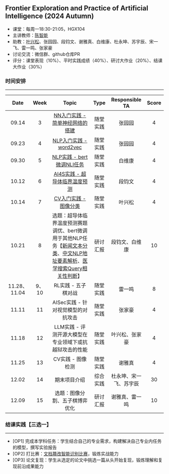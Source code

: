 ## Frontier Exploration and Practice of Artificial Intelligence (2024 Autumn)

- 课堂：每周一18:30-21:05，HGX104 
- 主讲教师：[陈智能](https://zhinchenfd.github.io/)
- 助教：[叶兴松](https://yesianrohn.github.io/)、张园园、段钧文、谢雅真、白维康、杜永坤、苏宇辰、宋一飞、雷一鸣、张家豪
- 讨论交流：微信群、github仓库PR
- 评分：课堂表现（10%）、平时实践成绩（40%）、研讨大作业（20%）、结课大作业（30%）


### 时间安排
----------

|  Date  | Week  |                  Topic                   |   Type   | Responsible TA | Score |
| :----: | :---: | :--------------------------------------: | :------: | :------------: | :---: |
| 09.14  |   3   | [NN入门实践 - 简单神经网络的搭建](https://github.com/AIFep-FDU/NN-Starter)          | 随堂实践 |      张园园        | 4 |
| 09.23  |   4   | [NLP入门实践 - word2vec](https://github.com/AIFep-FDU/word2vec)                   | 随堂实践 |       张园园       | 4 |
| 09.30  |   5   | [NLP实践 - bert微调NLI任务](https://github.com/AIFep-FDU/Bert_PLM)                      | 随堂实践 |       白维康       | 4 |
| 10.12  |   6   | [AI4S实践 - 超导体临界温度预测](https://github.com/AIFep-FDU/AI4S)            | 随堂实践 |       段钧文       | 4 |
| 10.14  |   7   | [CV入门实践 - 图像分类](https://github.com/AIFep-FDU/CV-Starter)                    | 随堂实践 |       叶兴松       | 4 |
| 10.21  |   8   | 选题：超导体临界温度预测赛题调优、bert微调用于其他NLP任务【[新闻文本分类](https://tianchi.aliyun.com/competition/entrance/531810)、[中文NLP地址要素解析](https://tianchi.aliyun.com/competition/entrance/531900)、[医学搜索Query相关性判断](https://tianchi.aliyun.com/competition/entrance/532001)】                   | 研讨汇报 |       段钧文、白维康       | 10 |
| 11.28、11.04   | 9、10 | RL实践 - 五子棋对战                      | 随堂实践 |       雷一鸣       | 8 |
| 11.11  |   11   | AISec实践 - 针对视觉模型的对抗攻击                              | 随堂实践 |       张家豪       | 4 |
| 11.18  |   12   | LLM实践 - 评测开源大模型在专业领域下或抗越狱攻击的性能 | 随堂实践 |       叶兴松、张家豪       | 4 |
| 11.25  |  13   | CV实践 - 图像检测                        | 随堂实践 |       谢雅真       | 4 |
| 12.02  |  14   | 期末项目介绍                              | 综合实践 |       杜永坤、宋一飞、苏宇辰       | 30 |
| 12.09  |  15   | 选题：图像分割、五子棋博弈优化      | 研讨汇报 |       谢雅真、雷一鸣       | 10 |


### 结课实践【三选一】
----------
- [OP1] 完成本学科任务：学生结合自己的专业需求，构建解决自己专业内任务的模型，撰写实验报告
- [OP2] 打比赛：[文档篡改智能识别比赛](https://tianchi.aliyun.com/competition/entrance/532223/information)，锻炼实战能力
- [OP3] 论文复现：学生从选定的论文中挑选一篇从头开始复现，锻炼理解和复现前沿成果能力
